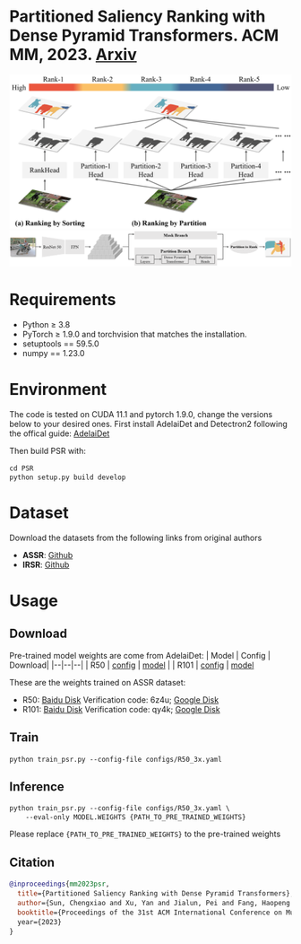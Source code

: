 # Partitioned Saliency Ranking with Dense Pyramid Transformers. ACM MM, 2023. [Arxiv](https://arxiv.org/abs/2308.00236)
![New_Arc](docs/New_Paradigm.png)
![PSR](docs/Net_Architecture.png)
# Requirements
- Python $\ge$ 3.8
- PyTorch $\ge$ 1.9.0 and torchvision that matches the installation.
- setuptools == 59.5.0
- numpy == 1.23.0
# Environment
The code is tested on CUDA 11.1 and pytorch 1.9.0, change the versions below to your desired ones.
First install AdelaiDet and Detectron2 following the offical guide: [AdelaiDet](https://github.com/aim-uofa/AdelaiDet)

Then build PSR with:

    cd PSR
    python setup.py build develop

# Dataset
Download the datasets from the following links from original authors
- **ASSR**: [Github](https://github.com/SirisAvishek/Attention_Shift_Ranks)
- **IRSR**: [Github](https://github.com/dragonlee258079/Saliency-Ranking)
# Usage
## Download
Pre-trained model weights are come from AdelaiDet:
| Model | Config | Download|
|--|--|--|
| R50 | [config](configs/R50_3x.yaml) | [model](https://cloudstor.aarnet.edu.au/plus/s/chF3VKQT4RDoEqC/download) |
| R101 | [config](configs/R101_3x.yaml) | [model](https://cloudstor.aarnet.edu.au/plus/s/9w7b3sjaXvqYQEQ)

These are the weights trained on ASSR dataset:
- R50: [Baidu Disk](https://pan.baidu.com/s/1mfnA96XWfZ0kibAoq2lhjw) Verification code: 6z4u; [Google Disk](https://drive.google.com/file/d/1nqLnlAiBJYHS5Ml5tl0waUj3GJ6LjFBI/view?usp=drive_link)
- R101: [Baidu Disk](https://pan.baidu.com/s/1b8fMsUKlAGY4NBJC1dxNlA) Verification code: qy4k; [Google Disk](https://drive.google.com/file/d/1iBcKk2dKen4u1Pm4wWud6J4uFbCM940J/view?usp=sharing)
## Train
    python train_psr.py --config-file configs/R50_3x.yaml
## Inference

    python train_psr.py --config-file configs/R50_3x.yaml \
        --eval-only MODEL.WEIGHTS {PATH_TO_PRE_TRAINED_WEIGHTS}
Please replace `{PATH_TO_PRE_TRAINED_WEIGHTS}` to the pre-trained weights

## Citation
```BibTeX
@inproceedings{mm2023psr,
  title={Partitioned Saliency Ranking with Dense Pyramid Transformers},
  author={Sun, Chengxiao and Xu, Yan and Jialun, Pei and Fang, Haopeng and Tang, He},
  booktitle={Proceedings of the 31st ACM International Conference on Multimedia (MM '23), October 29-November 3, 2023, Ottawa, ON, Canada,
  year={2023}
}
```
